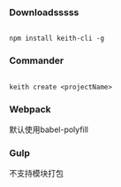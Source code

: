 ### Downloadsssss
```

npm install keith-cli -g

```
### Commander
```

keith create <projectName>

```

### Webpack
默认使用babel-polyfill


### Gulp
不支持模块打包
